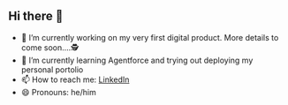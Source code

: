 ## Hi there 👋

<!--
**amandeeprikhi/amandeeprikhi** is a ✨ _special_ ✨ repository because its `README.md` (this file) appears on your GitHub profile.

Here are some ideas to get you started:
-->
- 🔭 I’m currently working on my very first digital product. More details to come soon....🕵️
- 🌱 I’m currently learning Agentforce and trying out deploying my personal portolio
- 📫 How to reach me: [LinkedIn](https://www.linkedin.com/in/amandeeprikhi/)
- 😄 Pronouns: he/him

